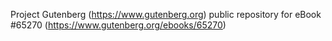 Project Gutenberg (https://www.gutenberg.org) public repository for
eBook #65270 (https://www.gutenberg.org/ebooks/65270)
